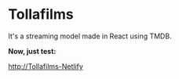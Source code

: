 # Tollafilms

<p>It's a streaming model made in React using TMDB.</p>
  
  <div>
    <div>
       <b>Now, just test:</b>
    </div>
    <a href="https://tollafilms.netlify.app">
      <p>http://Tollafilms-Netlify</p>
    </a>
  </div>
  
</ol>
